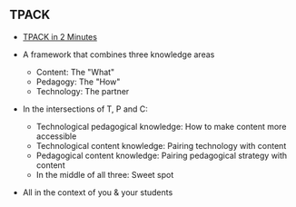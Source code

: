 ## TPACK

- [TPACK in 2 Minutes](https://www.youtube.com/watch?t=36&v=FagVSQlZELY)

- A framework that combines three knowledge areas
    - Content: The "What"
    - Pedagogy: The "How"
    - Technology: The partner

- In the intersections of T, P and C:
    - Technological pedagogical knowledge: How to make content more accessible
    - Technological content knowledge: Pairing technology with content
    - Pedagogical content knowledge: Pairing pedagogical strategy with content
    - In the middle of all three: Sweet spot

- All in the context of you & your students

